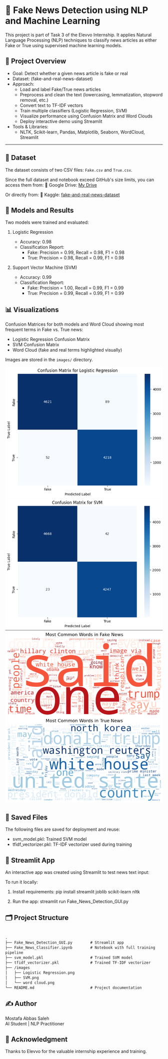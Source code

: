 # 📰 Fake News Detection using NLP and Machine Learning


This project is part of Task 3 of the Elevvo Internship.
It applies Natural Language Processing (NLP) techniques to classify news articles as either Fake or True using supervised machine learning models.



## 🚀 Project Overview


- Goal: Detect whether a given news article is fake or real
- Dataset: (fake-and-real-news-dataset)
- Approach: 
    - Load and label Fake/True news articles
    - Preprocess and clean the text (lowercasing, lemmatization, stopword removal, etc.)
    - Convert text to TF-IDF vectors
    - Train multiple classifiers (Logistic Regression, SVM)
    - Visualize performance using Confusion Matrix and Word Clouds
    - Deploy interactive demo using Streamlit
- Tools & Libraries: 
    - NLTK, Scikit-learn, Pandas, Matplotlib, Seaborn, WordCloud, Streamlit


---

## 📁 Dataset


The dataset consists of two CSV files: `Fake.csv` and `True.csv`.

Since the full dataset and notebook exceed GitHub's size limits, you can access them from:
🔗 Google Drive: [My Drive](https://drive.google.com/drive/folders/1PBJ-cQ27l7konrQNcDhqOTwwVStcLJNb?usp=drive_link)

Or directly from:
🔗 Kaggle: 
[fake-and-real-news-dataset](https://www.kaggle.com/datasets/clmentbisaillon/fake-and-real-news-dataset?select=Fake.csv)



## 🧠 Models and Results


Two models were trained and evaluated:

1. Logistic Regression
   - Accuracy: 0.98
   - Classification Report:
     - Fake: Precision = 0.99, Recall = 0.98, F1 = 0.98
     - True: Precision = 0.98, Recall = 0.99, F1 = 0.98

2. Support Vector Machine (SVM)
   - Accuracy: 0.99
   - Classification Report:
     - Fake: Precision = 1.00, Recall = 0.99, F1 = 0.99
     - True: Precision = 0.99, Recall = 0.99, F1 = 0.99



## 📊 Visualizations


Confusion Matrices for both models and Word Cloud showing most frequent terms in Fake vs. True news:

- Logistic Regression Confusion Matrix
- SVM Confusion Matrix
- Word Cloud (fake and real terms highlighted visually)

Images are stored in the `images/` directory.


![Logistic Regression](images/Logistic%20Regression.png)  
![SVM](images/SVM.png)  
![Word Cloud](images/word%20cloud.png)



## 💾 Saved Files

The following files are saved for deployment and reuse:

- svm_model.pkl: Trained SVM model
- tfidf_vectorizer.pkl: TF-IDF vectorizer used during training




## 🧪 Streamlit App


An interactive app was created using Streamlit to test news text input:

To run it locally:
1. Install requirements:
   pip install streamlit joblib scikit-learn nltk

2. Run the app:
   streamlit run Fake_News_Detection_GUI.py



## 🗂️ Project Structure
```

.
├── Fake_News_Detection_GUI.py        # Streamlit app
├── Fake_News_Classifier.ipynb        # Notebook with full training pipeline
├── svm_model.pkl                     # Trained SVM model
├── tfidf_vectorizer.pkl              # Trained TF-IDF vectorizer
├── /images
│   ├── Logistic Regression.png
│   ├── SVM.png
│   └── word cloud.png
└── README.md                         # Project documentation

```


## ✍️ Author


Mostafa Abbas Saleh  
AI Student | NLP Practitioner


## 🙏 Acknowledgment


Thanks to Elevvo for the valuable internship experience and training.

